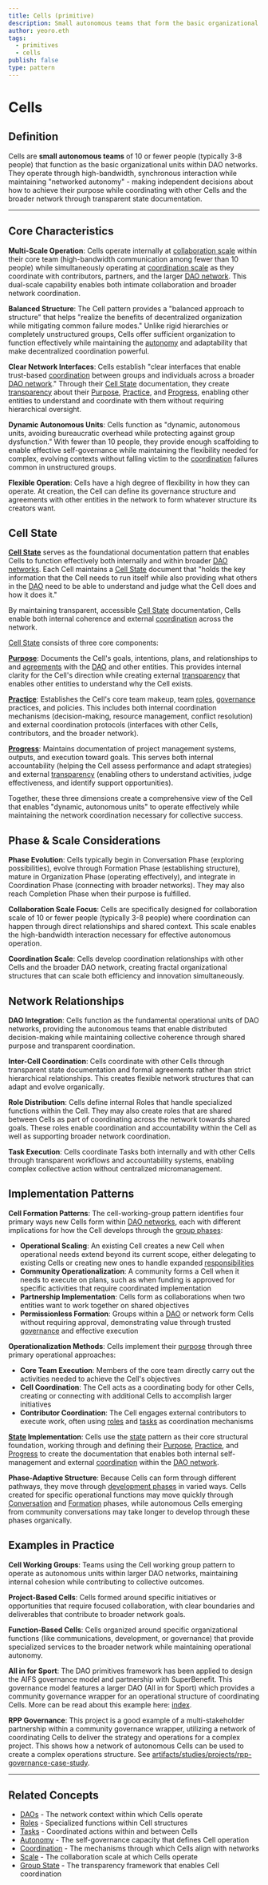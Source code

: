```yaml
---
title: Cells (primitive)
description: Small autonomous teams that form the basic organizational units in DAO networks
author: yeoro.eth
tags:
  - primitives
  - cells
publish: false
type: pattern
---
```


# Cells

## Definition

Cells are **small autonomous teams** of 10 or fewer people (typically 3-8 people) that function as the basic organizational units within DAO networks. They operate through high-bandwidth, synchronous interaction while maintaining "networked autonomy" - making independent decisions about how to achieve their purpose while coordinating with other Cells and the broader network through transparent state documentation.

---

## Core Characteristics

**Multi-Scale Operation**: Cells operate internally at [collaboration scale](artifacts/guides/dao-primitives-framework/group-scale/collaboration-scale.md) within their core team (high-bandwidth communication among fewer than 10 people) while simultaneously operating at [coordination scale](artifacts/guides/dao-primitives-framework/group-scale/coordination-scale.md) as they coordinate with contributors, partners, and the larger [DAO network](artifacts/guides/dao-primitives-framework/group-primitives/daos.md). This dual-scale capability enables both intimate collaboration and broader network coordination.

**Balanced Structure**: The Cell pattern provides a "balanced approach to structure" that helps "realize the benefits of decentralized organization while mitigating common failure modes." Unlike rigid hierarchies or completely unstructured groups, Cells offer sufficient organization to function effectively while maintaining the [autonomy](tags/autonomy.md) and adaptability that make decentralized coordination powerful.

**Clear Network Interfaces**: Cells establish "clear interfaces that enable trust-based [coordination](tags/coordination.md) between groups and individuals across a broader [DAO network](artifacts/guides/dao-primitives-framework/group-primitives/daos.md)." Through their [Cell State](artifacts/guides/dao-primitives-framework/group-state.md) documentation, they create [transparency](tags/transparency.md) about their [Purpose](tags/purpose.md), [Practice](tags/practices.md), and [Progress](tags/progress.md), enabling other entities to understand and coordinate with them without requiring hierarchical oversight.

**Dynamic Autonomous Units**: Cells function as "dynamic, autonomous units, avoiding bureaucratic overhead while protecting against group dysfunction." With fewer than 10 people, they provide enough scaffolding to enable effective self-governance while maintaining the flexibility needed for complex, evolving contexts without falling victim to the [coordination](tags/coordination.md) failures common in unstructured groups.

**Flexible Operation**: Cells have a high degree of flexibility in how they can operate. At creation, the Cell can define its governance structure and agreements with other entities in the network to form whatever structure its creators want.

## Cell State

**[Cell State](artifacts/guides/dao-primitives-framework/group-state.md)** serves as the foundational documentation pattern that enables Cells to function effectively both internally and within broader [DAO networks](artifacts/guides/dao-primitives-framework/group-primitives/daos.md). Each Cell maintains a [Cell State](artifacts/guides/dao-primitives-framework/group-state.md) document that "holds the key information that the Cell needs to run itself while also providing what others in the [DAO](artifacts/guides/dao-primitives-framework/group-primitives/daos.md) need to be able to understand and judge what the Cell does and how it does it."

By maintaining transparent, accessible [Cell State](artifacts/guides/dao-primitives-framework/group-state.md) documentation, Cells enable both internal coherence and external [coordination](tags/coordination.md) across the network.

[Cell State](artifacts/guides/dao-primitives-framework/group-state.md) consists of three core components:

**[Purpose](tags/purpose.md)**: Documents the Cell's goals, intentions, plans, and relationships to and [agreements](tags/agreements.md) with the [DAO](artifacts/guides/dao-primitives-framework/group-primitives/daos.md) and other entities. This provides internal clarity for the Cell's direction while creating external [transparency](tags/transparency.md) that enables other entities to understand why the Cell exists.

**[Practice](tags/practices.md)**: Establishes the Cell's core team makeup, team [roles](artifacts/guides/dao-primitives-framework/group-primitives/roles.md), [governance](tags/governance.md) practices, and policies. This includes both internal coordination mechanisms (decision-making, resource management, conflict resolution) and external coordination protocols (interfaces with other Cells, contributors, and the broader network).

**[Progress](tags/progress.md)**: Maintains documentation of project management systems, outputs, and execution toward goals. This serves both internal accountability (helping the Cell assess performance and adapt strategies) and external [transparency](tags/transparency.md) (enabling others to understand activities, judge effectiveness, and identify support opportunities).

Together, these three dimensions create a comprehensive view of the Cell that enables "dynamic, autonomous units" to operate effectively while maintaining the network coordination necessary for collective success.

## Phase & Scale Considerations

**Phase Evolution**: Cells typically begin in Conversation Phase (exploring possibilities), evolve through Formation Phase (establishing structure), mature in Organization Phase (operating effectively), and integrate in Coordination Phase (connecting with broader networks). They may also reach Completion Phase when their purpose is fulfilled.

**Collaboration Scale Focus**: Cells are specifically designed for collaboration scale of 10 or fewer people (typically 3-8 people) where coordination can happen through direct relationships and shared context. This scale enables the high-bandwidth interaction necessary for effective autonomous operation.

**Coordination Scale**: Cells develop coordination relationships with other Cells and the broader DAO network, creating fractal organizational structures that can scale both efficiency and innovation simultaneously.

## Network Relationships

**DAO Integration**: Cells function as the fundamental operational units of DAO networks, providing the autonomous teams that enable distributed decision-making while maintaining collective coherence through shared purpose and transparent coordination.

**Inter-Cell Coordination**: Cells coordinate with other Cells through transparent state documentation and formal agreements rather than strict hierarchical relationships. This creates flexible network structures that can adapt and evolve organically.

**Role Distribution**: Cells define internal Roles that handle specialized functions within the Cell. They may also create roles that are shared between Cells as part of coordinating across the network towards shared goals. These roles enable coordination and accountability within the Cell as well as supporting broader network coordination.

**Task Execution**: Cells coordinate Tasks both internally and with other Cells through transparent workflows and accountability systems, enabling complex collective action without centralized micromanagement.

## Implementation Patterns

**Cell Formation Patterns**: The cell-working-group pattern identifies four primary ways new Cells form within [DAO networks](artifacts/guides/dao-primitives-framework/group-primitives/daos.md), each with different implications for how the Cell develops through the [group phases](artifacts/guides/dao-primitives-framework/group-phase/index.md):

- **Operational Scaling**: An existing Cell creates a new Cell when operational needs extend beyond its current scope, either delegating to existing Cells or creating new ones to handle expanded [responsibilities](tags/responsibilities.md)
- **Community Operationalization**: A community forms a Cell when it needs to execute on plans, such as when funding is approved for specific activities that require coordinated implementation
- **Partnership Implementation**: Cells form as collaborations when two entities want to work together on shared objectives
- **Permissionless Formation**: Groups within a [DAO](artifacts/guides/dao-primitives-framework/group-primitives/daos.md) or network form Cells without requiring approval, demonstrating value through trusted [governance](tags/governance.md) and effective execution

**Operationalization Methods**: Cells implement their [purpose](tags/purpose.md) through three primary operational approaches:

- **Core Team Execution**: Members of the core team directly carry out the activities needed to achieve the Cell's objectives
- **Cell Coordination**: The Cell acts as a coordinating body for other Cells, creating or connecting with additional Cells to accomplish larger initiatives
- **Contributor Coordination**: The Cell engages external contributors to execute work, often using [roles](artifacts/guides/dao-primitives-framework/group-primitives/roles.md) and [tasks](artifacts/guides/dao-primitives-framework/group-primitives/tasks.md) as coordination mechanisms

**[State](artifacts/guides/dao-primitives-framework/group-state.md) Implementation**: Cells use the [state](artifacts/guides/dao-primitives-framework/group-state.md) pattern as their core structural foundation, working through and defining their [Purpose](tags/purpose.md), [Practice](tags/practices.md), and [Progress](tags/progress.md) to create the documentation that enables both internal self-management and external [coordination](tags/coordination.md) within the [DAO network](artifacts/guides/dao-primitives-framework/group-primitives/daos.md).

**Phase-Adaptive Structure**: Because Cells can form through different pathways, they move through [development phases](artifacts/guides/dao-primitives-framework/group-phase/index.md) in varied ways. Cells created for specific operational functions may move quickly through [Conversation](artifacts/guides/dao-primitives-framework/group-phase/conversation-phase.md) and [Formation](artifacts/guides/dao-primitives-framework/group-phase/formation-phase.md) phases, while autonomous Cells emerging from community conversations may take longer to develop through these phases organically.

## Examples in Practice

**Cell Working Groups**: Teams using the Cell working group pattern to operate as autonomous units within larger DAO networks, maintaining internal cohesion while contributing to collective outcomes.

**Project-Based Cells**: Cells formed around specific initiatives or opportunities that require focused collaboration, with clear boundaries and deliverables that contribute to broader network goals.

**Function-Based Cells**: Cells organized around specific organizational functions (like communications, development, or governance) that provide specialized services to the broader network while maintaining operational autonomy.

**All in for Sport**: The DAO primitives framework has been applied to design the AIFS governance model and partnership with SuperBenefit. This governance model features a larger DAO (All in for Sport) which provides a community governance wrapper for an operational structure of coordinating Cells. More can be read about this example here: [index](notes/rpp/rpp-experiments/all-in-for-sport/index.md).

**RPP Governance**: This project is a good example of a multi-stakeholder partnership within a community governance wrapper, utilizing a network of coordinating Cells to deliver the strategy and operations for a complex project. This shows how a network of autonomous Cells can be used to create a complex operations structure. See [artifacts/studies/projects/rpp-governance-case-study](artifacts/studies/projects/rpp-governance-case-study.md).

---

## Related Concepts

- [DAOs](artifacts/guides/dao-primitives-framework/group-primitives/daos.md) - The network context within which Cells operate
- [Roles](artifacts/guides/dao-primitives-framework/group-primitives/roles.md) - Specialized functions within Cell structures
- [Tasks](artifacts/guides/dao-primitives-framework/group-primitives/tasks.md) - Coordinated actions within and between Cells
- [Autonomy](tags/autonomy.md) - The self-governance capacity that defines Cell operation
- [Coordination](tags/coordination.md) - The mechanisms through which Cells align with networks
- [Scale](tags/scale.md) - The collaboration scale at which Cells operate
- [Group State](artifacts/guides/dao-primitives-framework/group-state.md) - The transparency framework that enables Cell coordination